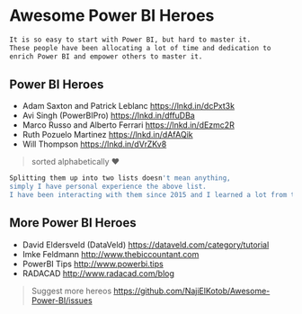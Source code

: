 # Awesome Power BI Heroes

```sh
It is so easy to start with Power BI, but hard to master it. 
These people have been allocating a lot of time and dedication to 
enrich Power BI and empower others to master it.
```

## Power BI Heroes
* Adam Saxton and Patrick Leblanc https://lnkd.in/dcPxt3k
* Avi Singh (PowerBIPro) https://lnkd.in/dffuDBa
* Marco Russo and Alberto Ferrari https://lnkd.in/dEzmc2R 
* Ruth Pozuelo Martinez https://lnkd.in/dAfAQik
* Will Thompson https://lnkd.in/dVrZKv8

> sorted alphabetically ♥

```sh
Splitting them up into two lists doesn't mean anything, 
simply I have personal experience the above list. 
I have been interacting with them since 2015 and I learned a lot from their knowledge.
```
## More Power BI Heroes
* David Eldersveld (DataVeld) https://dataveld.com/category/tutorial
* Imke Feldmann http://www.thebiccountant.com
* PowerBI Tips http://www.powerbi.tips 
* RADACAD http://www.radacad.com/blog

> Suggest more hereos https://github.com/NajiElKotob/Awesome-Power-BI/issues

